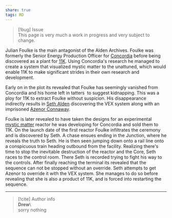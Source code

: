 ```yaml
---  
share: true  
tags: RD  
---  
```

> [!bug] Issue  
> This page is very much a work in progress and very subject to change.  
  
Julian Foulke is the main antagonist of the Alden Archives. Foulke was formerly the Senior Energy Production Officer for [Concordia](../../World/Organizations/Corporations/Concordia) before being discovered as a plant for [11K](../../World/Organizations/Corporations/11K). Using Concordia's research he managed to create a system that visualized mystic matter to the unattuned, which would enable 11K to make significant strides in their own research and development.    
  
Early on in the plot its revealed that Foulke has seemingly vanished from Concordia and his home left in tatters  to suggest kidnapping. This was a ploy for 11K to extract Foulke without suspicion. His disappearance indirectly results in [Seth Alden](./Seth%20Alden) discovering the VEX system along with an imprisoned [Azenor Connaway](../../../../Azenor%20Connaway).    
  
Foulke is later revealed to have taken the designs for an experimental [mystic matter](../../World/Concepts/Mystic%20Matter) reactor he was developing for Concordia and sold them to 11K. On the launch date of the first reactor Foulke infiltrates the ceremony and is discovered by Seth. A chase ensues ending in the Junction, where he reveals the truth to Seth. He is then seen jumping down onto a rail line onto a conspicuous train heading outbound from the facility. Realizing there's time to stop the inevitable destruction of the reactor and the Core, Seth races to the control room. There Seth is recorded trying to fight his way to the controls. After finally reaching the terminal its revealed that the sequence can not be stopped without an override. Seth attempts to get Azenor to override it with the VEX system. She manages to do so before revealing that she is also a product of 11K, and is forced into restarting the sequence.  
  
-----  
> [!cite] Author info  
> **Drew**\  
> sorry nothing